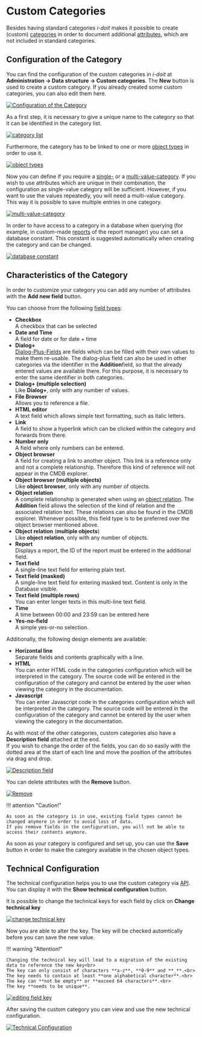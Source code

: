 # Custom Categories

Besides having standard categories _i-doit_ makes it possible to create (custom) [categories](structure-of-the-it-documentation.md) in order to document additional [attributes](./structure-of-the-it-documentation.md), which are not included in standard categories.

## Configuration of the Category

You can find the configuration of the custom categories in _i-doit_ at **Administration → Data structure → Custom categories**. The **New** button is used to create a custom category. If you already created some custom categories, you can also edit them here.

[![Configuration of the Category](../assets/images/en/basics/custom-categories/1-cc.png)](../assets/images/en/basics/custom-categories/1-cc.png)

As a first step, it is necessary to give a unique name to the category so that it can be identified in the category list.

[![category list](../assets/images/en/basics/custom-categories/2-cc.png)](../assets/images/en/basics/custom-categories/2-cc.png)

Furthermore, the category has to be linked to one or more [object types](structure-of-the-it-documentation.md) in order to use it.

[![object types](../assets/images/en/basics/custom-categories/3-cc.png)](../assets/images/en/basics/custom-categories/3-cc.png)

Now you can define if you require a [single-](structure-of-the-it-documentation.md) or a [multi-value-category](structure-of-the-it-documentation.md). If you wish to use attributes which are unique in their combination, the configuration as single-value category will be sufficient. However, if you want to use the values repeatedly, you will need a multi-value category. This way it is possible to save multiple entries in one category.

[![multi-value-category](../assets/images/en/basics/custom-categories/4-cc.png)](../assets/images/en/basics/custom-categories/4-cc.png)

In order to have access to a category in a database when querying (for example, in custom-made [reports](../evaluation/report-manager.md) of the report manager) you can set a database constant. This constant is suggested automatically when creating the category and can be changed.

[![database constant](../assets/images/en/basics/custom-categories/5-cc.png)](../assets/images/en/basics/custom-categories/5-cc.png)

## Characteristics of the Category

In order to customize your category you can add any number of attributes with the **Add new field** button.

You can choose from the following [field types](./attribute-fields.md):

- **Checkbox**<br>
    A checkbox that can be selected
- **Date and Time**<br>
    A field for date or for date + time
- **Dialog+**<br>
    [Dialog-Plus-Fields](./dialog-admin.md) are fields which can be filled with their own values to make them re-usable. The dialog-plus field can also be used in other categories via the identifier in the **Addition**field, so that the already entered values are available there. For this purpose, it is necessary to enter the same identifier in both categories.
- **Dialog+ (multiple selection)**<br>
    Like **Dialog+**, only with any number of values.
- **File Browser**<br>
    Allows you to reference a file.
- **HTML editor**<br>
    A text field which allows simple text formatting, such as italic letters.
- **Link**<br>
    A field to show a hyperlink which can be clicked within the category and forwards from there.
- **Number only**<br>
    A field where only numbers can be entered.
- **Object browser**<br>
    A field for creating a link to another object. This link is a reference only and not a complete relationship. Therefore this kind of reference will not appear in the CMDB explorer.
- **Object browser (multiple objects)**<br>
    Like **object browser**, only with any number of objects.
- **Object relation**<br>
    A complete relationship is generated when using an [object relation](./object-relations.md). The **Addition** field allows the selection of the kind of relation and the associated relation text. These relations can also be found in the CMDB explorer. Whenever possible, this field type is to be preferred over the object browser mentioned above.
- **Object relation** (**multiple objects**)<br>
    Like **object relation**, only with any number of objects.
- **Report**<br>
    Displays a report, the ID of the report must be entered in the additional field.
- **Text field**<br>
    A single-line text field for entering plain text.
- **Text field (masked)**<br>
    A single-line text field for entering masked text. Content is only in the Database visible.
- **Text field (multiple rows)**<br>
    You can enter longer texts in this multi-line text field.
- **Time**<br>
    A time between 00:00 and 23:59 can be entered here
- **Yes-no-field**<br>
    A simple yes-or-no selection.

Additionally, the following design elements are available:

- **Horizontal line**<br>
    Separate fields and contents graphically with a line.
- **HTML**<br>
    You can enter HTML code in the categories configuration which will be interpreted in the category. The source code will be entered in the configuration of the category and cannot be entered by the user when viewing the category in the documentation.
- **Javascript**<br>
    You can enter Javascript code in the categories configuration which will be interpreted in the category. The source code will be entered in the configuration of the category and cannot be entered by the user when viewing the category in the documentation.

As with most of the other categories, custom categories also have a **Description field** attached at the end.<br>
If you wish to change the order of the fields, you can do so easily with the dotted area at the start of each line and move the position of the attributes via drag and drop.

[![Description field](../assets/images/en/basics/custom-categories/6-cc.gif)](../assets/images/en/basics/custom-categories/6-cc.gif)

You can delete attributes with the **Remove** button.

[![Remove](../assets/images/en/basics/custom-categories/7-cc.gif)](../assets/images/en/basics/custom-categories/7-cc.gif)

!!! attention "Caution!"

    As soon as the category is in use, existing field types cannot be changed anymore in order to avoid loss of data.
    If you remove fields in the configuration, you will not be able to access their contents anymore.

As soon as your category is configured and set up, you can use the **Save** button in order to make the category available in the chosen object types.

## Technical Configuration

The technical configuration helps you to use the custom category via [API](../i-doit-pro-add-ons/api/index.md). You can display it with the **Show technical configuration** button.

It is possible to change the technical keys for each field by click on **Change technical key**

[![change technical key](../assets/images/en/basics/custom-categories/9-cc.png)](../assets/images/en/basics/custom-categories/9-cc.png)

Now you are able to alter the key. The key will be checked automtically before you can save the new value.

!!! warning "Attention!"

    Changing the technical key will lead to a migration of the existing data to reference the new key<br>
    The key can only consist of characters **a-z**, **0-9** and **_**.<br>
    The key needs to contain at least **one alphabetical character**.<br>
    The key can **not be empty** or **exceed 64 characters**.<br>
    The key **needs to be unique**.

[![editing field key](../assets/images/en/basics/custom-categories/10-cc.png)](../assets/images/en/basics/custom-categories/10-cc.png)

After saving the custom category you can view and use the new technical configuration.

[![Technical Configuration](../assets/images/en/basics/custom-categories/11-cc.png)](../assets/images/en/basics/custom-categories/11-cc.png)
